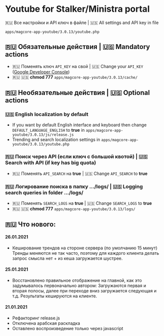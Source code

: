 # Youtube for Stalker/Ministra portal

&#127479;&#127482; Все настройки и API ключ в файле | &#127482;&#127480; All settings and API key in file

`apps/magcore-app-youtube/3.0.13/youtube.php`

## &#127479;&#127482; Обязательные действия | &#127482;&#127480; Mandatory actions
- &#127479;&#127482; Поменять ключ `API_KEY` на свой | &#127482;&#127480; Change your `API_KEY` ([Google Developer Console](https://console.developers.google.com))
- &#127479;&#127482; &#127482;&#127480; **chmod 777** `apps/magcore-app-youtube/3.0.13/cache/`

## &#127479;&#127482; Необязательные действия | &#127482;&#127480; Optional actions
### &#127482;&#127480; English localization by default
- If you want by default English interface and keyboard then change `DEFAULT_LANGUAGE_ENGLISH` to __true__ in `apps/magcore-app-youtube/3.0.13/js/release.js`
- Trending and search localization settings in `apps/magcore-app-youtube/3.0.13/youtube.php`

### &#127479;&#127482; Поиск через API (если ключ с большой квотой) | &#127482;&#127480; Search with API (if key has big quota)
- &#127479;&#127482; Поменять `API_SEARCH` на __true__ | &#127482;&#127480; Change `API_SEARCH` to __true__

### &#127479;&#127482; Логирование поиска в папку .../logs/ | &#127482;&#127480; Logging search queries in folder .../logs/
- &#127479;&#127482; Поменять `SEARCH_LOGS` на __true__ | &#127482;&#127480; Change `SEARCH_LOGS` to __true__
- &#127479;&#127482; &#127482;&#127480; **chmod 777** `apps/magcore-app-youtube/3.0.13/logs/`

## &#127479;&#127482; Что нового:
#### 26.01.2021
- Кеширование трендов на стороне сервера (по умолчанию 15 минут)
Тренды меняются не так часто, поэтому для каждого клиента делать запрос смысла нет + из кеша загружается шустрее.

#### 25.01.2021
- Восстановлено правильное отображение на главной, как это задумывалось первоначально автором:
Загружаются первая и вторая полосы, далее при переходе вниз загружается следующая и т.д. Результаты кешируются на клиенте.

#### 21.01.2021
- Рефакторинг release.js
- Отключена арабская раскладка
- Оставлено воспроизведение только через javascript